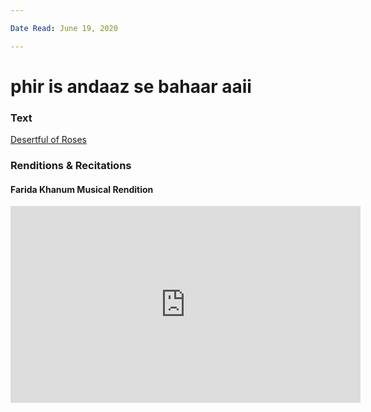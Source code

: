 ```yaml
---

Date Read: June 19, 2020

---
```


# phir is andaaz se bahaar aaii

### Text
[Desertful of Roses](http://www.columbia.edu/itc/mealac/pritchett/00ghalib/181/index_181.html)

### Renditions & Recitations

#### Farida Khanum Musical Rendition

<iframe width="560" height="315" src="https://www.youtube.com/embed/5SrndjZudRI" title="YouTube video player" frameborder="0" allow="accelerometer; autoplay; clipboard-write; encrypted-media; gyroscope; picture-in-picture" allowfullscreen></iframe>

